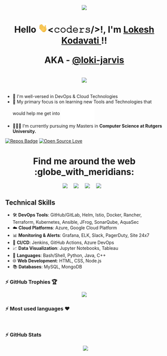 <p align="center">
<img src="https://github.com/loki-jarvis/loki-jarvis/blob/main/images/Developer.gif" width="200px">
</p>
  
<h1 align="center">Hello <img src="https://raw.githubusercontent.com/ABSphreak/ABSphreak/master/gifs/Hi.gif" width="30px" height="30px" style="max-width:100%;"><𝚌𝚘𝚍𝚎𝚛𝚜/>!, I'm <a href="https://www.linkedin.com/in/lokesh-kodavati/"> Lokesh Kodavati </a>!! 

AKA - <a href="https://github.com/loki-jarvis"> @loki-jarvis</a>

<p align="center"><img src="https://readme-typing-svg.herokuapp.com/?size=30&duration=5001&color=2d7e5e&vCenter=true&center=true&width=460&lines=DevOps+Engineer;Graduate+Student" </p> 
<!--   <img src="https://github.com/DeeveshChowdary/DeeveshChowdary/blob/main/images/Developer.gif" width="65px" height = "60px"> -->
</h1>
  
- 🌱 I'm well-versed in DevOps & Cloud Technologies
- 🎯 My primary focus is on learning new Tools and Technologies that would help me get into <img align="center" src="https://github.com/DeeveshChowdary/DeeveshChowdary/blob/main/images/FAANG-3.gif" position="absolute" height="60px" style="vertical-align:middle; inline-block;"/>
- 🧑🏻‍🎓 I’m currently pursuing my Masters in **Computer Science at Rutgers University.**


[![Repos Badge](https://badges.pufler.dev/repos/loki-jarvis)](https://github.com/loki-jarvis?tab=repositories) 
[![Open Source Love](https://badges.frapsoft.com/os/v1/open-source.svg?v=103)](https://github.com/loki-jarvis)

<h1 align="center"> Find me around the web :globe_with_meridians:</h1>
<p align="center">
  <a href="https://www.linkedin.com/in/lokesh-kodavati/"><img src="https://img.shields.io/badge/linkedin-%230077B5.svg?&style=for-the-badge&logo=linkedin&logoColor=white" /></a>&nbsp;&nbsp;&nbsp;&nbsp;
  <a href="mailto:lokesh.kodavati@rutgers.edu"><img src="https://img.shields.io/badge/gmail-%23D14836.svg?&style=for-the-badge&logo=gmail&logoColor=white" /></a>&nbsp;&nbsp;&nbsp;&nbsp;
  <a href="https://www.instagram.com/loki.jarvis/"><img src="https://img.shields.io/badge/Instagram-E4405F?style=for-the-badge&logo=instagram&logoColor=white" /></a>&nbsp;&nbsp;&nbsp;&nbsp;
  <a href="https://wa.me/919032973619"><img src="https://img.shields.io/badge/WhatsApp-%9999100E.svg?&style=for-the-badge&logo=whatsapp&logoColor=white" /></a>&nbsp;&nbsp;&nbsp;&nbsp;
</p>

## Technical Skills
- 🛠️ **DevOps Tools**: GitHub/GitLab, Helm, Istio, Docker, Rancher, Terraform, Kubernetes, Ansible, JFrog, SonarQube, AquaSec
- ☁️ **Cloud Platforms**: Azure, Google Cloud Platform
- 📊 **Monitoring & Alerts**: Grafana, ELK, Slack, PagerDuty, Site 24x7
- 🔧 **CI/CD**: Jenkins, GitHub Actions, Azure DevOps
- 📈 **Data Visualization**: Jupyter Notebooks, Tableau
- 📝 **Languages**: Bash/Shell, Python, Java, C++
- 🌐 **Web Development**: HTML, CSS, Node.js
- 📚 **Databases**: MySQL, MongoDB

### :zap: GitHub Trophies 🏆

<p align="center">
  <a href="https://github.com/ryo-ma/github-profile-trophy" target="_blank">
    <img src="https://github-profile-trophy.vercel.app/?username=loki-jarvis&column=8&margin-w=15&margin-h=15&no-bg=true&no-frame=true&theme=juicyfresh"/>
  </a>
</p> 

### :zap: Most used languages ❤️

<p align="center">&nbsp;
    <img src= "https://github-profile-summary-cards.vercel.app/api/cards/repos-per-language?username=loki-jarvis&theme=dracula" alt=""><br>
</p>

### :zap: GitHub Stats

<p align="center">&nbsp;
<img align="center" src="https://github-profile-summary-cards.vercel.app/api/cards/profile-details?username=loki-jarvis&theme=dracula" />
</p>
